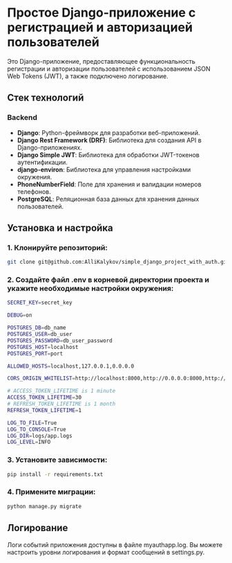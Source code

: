 # Простое Django-приложение с регистрацией и авторизацией пользователей

Это Django-приложение, предоставляющее функциональность регистрации и авторизации пользователей с использованием JSON Web Tokens (JWT), а также подключено логирование. 

## Стек технологий

### Backend

- **Django**: Python-фреймворк для разработки веб-приложений.
- **Django Rest Framework (DRF)**: Библиотека для создания API в Django-приложениях.
- **Django Simple JWT**: Библиотека для обработки JWT-токенов аутентификации.
- **django-environ**: Библиотека для управления настройками окружения.
- **PhoneNumberField**: Поле для хранения и валидации номеров телефонов.
- **PostgreSQL**: Реляционная база данных для хранения данных пользователей.

## Установка и настройка

### 1. Клонируйте репозиторий:

```bash
git clone git@github.com:AlliKalykov/simple_django_project_with_auth.git
```

### 2. Создайте файл .env в корневой директории проекта и укажите необходимые настройки окружения:

```bash
SECRET_KEY=secret_key

DEBUG=on

POSTGRES_DB=db_name
POSTGRES_USER=db_user
POSTGRES_PASSWORD=db_user_password
POSTGRES_HOST=localhost
POSTGRES_PORT=port

ALLOWED_HOSTS=localhost,127.0.0.1,0.0.0.0

CORS_ORIGIN_WHITELIST=http://localhost:8000,http://0.0.0.0:8000,http://0.0.0.0:8000

# ACCESS_TOKEN_LIFETIME is 1 minute
ACCESS_TOKEN_LIFETIME=30
# REFRESH_TOKEN_LIFETIME is 1 month
REFRESH_TOKEN_LIFETIME=1

LOG_TO_FILE=True
LOG_TO_CONSOLE=True
LOG_DIR=logs/app.logs
LOG_LEVEL=INFO
```

### 3. Установите зависимости:

```bash
pip install -r requirements.txt
```

### 4. Примените миграции:

```bash
python manage.py migrate
```

## Логирование
Логи событий приложения доступны в файле myauthapp.log. Вы можете настроить уровни логирования и формат сообщений в settings.py.

